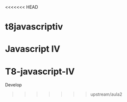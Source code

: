 <<<<<<< HEAD
# t8javascriptiv
Javascript IV
=======
# T8-javascript-IV

Develop
>>>>>>> upstream/aula2
